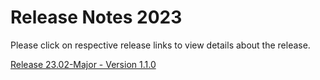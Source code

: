 # Release Notes 2023

Please click on respective release links to view details about the release.

[Release 23.02-Major - Version 1.1.0](./?path=docs/release-notes/Releases/2023/Release-Notes-23-02-Major.md)
